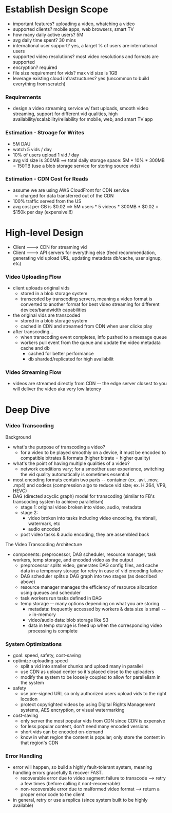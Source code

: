# Establish Design Scope
- important features? uploading a video, whatching a video
- supported clients? mobile apps, web browsers, smart TV
- how many daily active users? 5M
- avg daily time spent? 30 mins
- international user support? yes, a larget % of users are international users
- supported video resolutions? most video resolutions and formats are supported
- encryption? required
- file size requirement for vids? max vid size is 1GB
- leverage existing cloud infrastructures? yes (uncommon to build everything from scratch)

### Requirements
- design a video streaming service w/ fast uploads, smooth video streaming, support for different vid qualities, high availability/scalability/reliability for mobile, web, and smart TV app

### Estimation - Stroage for Writes
- 5M DAU
- watch 5 vids / day
- 10% of users upload 1 vid / day
- avg vid size is 300MB
==> total daily storage space: 5M * 10% * 300MB = 150TB (use a blob storage service for storing source vids)

### Estimation - CDN Cost for Reads
- assume we are using AWS CloudFront for CDN service
  - charged for data transferred out of the CDN
- 100% traffic served from the US
- avg cost per GB is $0.02
==> 5M users * 5 videos * 300MB * $0.02 = $150k per day (expensive!!!)

# High-level Design
- Client ---> CDN for streaming vid
- Client ---> API servers for everything else (feed recommendation, generating vid upload URL, updating metadata db/cache, user signup, etc)

### Video Uploading Flow
- client uploads original vids
  - stored in a blob storage system
  - transcoded by transcoding servers, meaning a video format is converted to another format for best video streaming for different devices/bandwidth capabilities
- the original vids are transcoded
  - stored in a blob storage system
  - cached in CDN and streamed from CDN when user clicks play
- after transcoding...
  - when transcoding event completes, info pushed to a message queue
  - workers pull event from the queue and update the video metadata cache and db
    - cached for better performance
    - db sharded/replicated for high availabilit

### Video Streaming Flow
- videos are streamed directly from CDN -- the edge server closest to you will deliver the video aka very low latency

# Deep Dive
### Video Transcoding
Background
- what's the purpose of transcoding a video?
  - for a video to be played smoothly on a device, it must be encoded to compatible bitrates & formats (higher bitrate = higher quality)
- what's the point of having multiple qualities of a video?
  - network conditions vary; for a smoother user experience, switching the vid quality automatically is sometimes essential
- most encoding formats contain two parts -- container (ex. .avi, .mov, .mp4) and codecs (compression algo to reduce vid size; ex. H.264, VP9, HEVC)
- DAG (directed acyclic graph) model for transcoding (similar to FB's transcoding system to achieve parallelism)
  - stage 1: original video broken into video, audio, metadata
  - stage 2:
    - video broken into tasks including video encoding, thumbnail, watermark, etc
    - audio encoded
  - post video tasks & audio encoding, they are assembled back

The Video Transcoding Architecture
- components: preprocessor, DAG scheduler, resource manager, task workers, temp storage, and encoded video as the output
  - preprocessor splits video, generates DAG config files, and cache data in a temporary storage for retry in case of vid encoding failure
  - DAG scheduler splits a DAG graph into two stages (as described above)
  - resource manager manages the efficiency of resource allocation using queues and scheduler
  - task workers run tasks defined in DAG
  - temp storage -- many options depending on what you are storing
    - metadata: frequently accessed by workers & data size is small --> in-memory
    - video/audio data: blob storage like S3
    - data in temp storage is freed up when the corresponding video processing is complete

### System Optimizations
- goal: speed, safety, cost-saving
- optimize uploading speed
  - split a vid into smaller chunks and upload many in parallel
  - use CDN as upload center so it's placed close to the uploaders
  - modify the system to be loosely coupled to allow for parallelism in the system
- safety
  - use pre-signed URL so only authorized users upload vids to the right location
  - protect copyrighted videos by using Digital Rights Management systems, AES encryption, or visual watermarking
- cost-saving
  - only server the most popular vids from CDN since CDN is expensive
  - for less popular content, don't need many encoded versions
  - short vids can be encoded on-demand
  - know in what region the content is popular; only store the content in that region's CDN

### Error Handling
- error will happen, so build a highly fault-tolerant system, meaning handling errors gracefully & recover FAST.
  - recoverable error due to video segment failure to transcode --> retry a few times (before calling it nont-recoverable)
  - non-recoverable error due to malformed video format --> return a proper error code to the client
- in general, retry or use a replica (since system built to be highly available)
